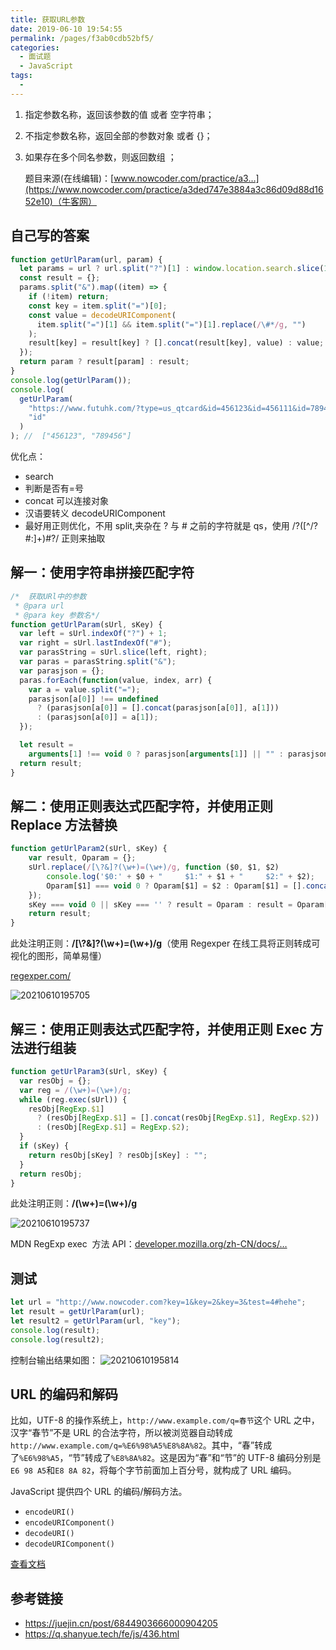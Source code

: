 ```yaml
---
title: 获取URL参数
date: 2019-06-10 19:54:55
permalink: /pages/f3ab0cdb52bf5/
categories:
  - 面试题
  - JavaScript
tags:
  -
---
```


1. 指定参数名称，返回该参数的值 或者 空字符串；
2. 不指定参数名称，返回全部的参数对象 或者 {}；
3. 如果存在多个同名参数，则返回数组 ；

   <!-- more -->

   题目来源(在线编辑)：[www.nowcoder.com/practice/a3…](https://www.nowcoder.com/practice/a3ded747e3884a3c86d09d88d1652e10)（牛客网）

## 自己写的答案

```js
function getUrlParam(url, param) {
  let params = url ? url.split("?")[1] : window.location.search.slice(1);
  const result = {};
  params.split("&").map((item) => {
    if (!item) return;
    const key = item.split("=")[0];
    const value = decodeURIComponent(
      item.split("=")[1] && item.split("=")[1].replace(/\#*/g, "")
    );
    result[key] = result[key] ? [].concat(result[key], value) : value;
  });
  return param ? result[param] : result;
}
console.log(getUrlParam());
console.log(
  getUrlParam(
    "https://www.futuhk.com/?type=us_qtcard&id=456123&id=456111&id=789456&city=%E5%8C%97%E4%BA%AC&enabled",
    "id"
  )
); //  ["456123", "789456"]
```

优化点：

- search
- 判断是否有=号
- concat 可以连接对象
- 汉语要转义 decodeURIComponent
- 最好用正则优化，不用 split,夹杂在 ? 与 # 之前的字符就是 qs，使用 /\?([^/?#:]+)#?/ 正则来抽取

## 解一：使用字符串拼接匹配字符

```js
/*  获取URl中的参数
 * @para url
 * @para key 参数名*/
function getUrlParam(sUrl, sKey) {
  var left = sUrl.indexOf("?") + 1;
  var right = sUrl.lastIndexOf("#");
  var parasString = sUrl.slice(left, right);
  var paras = parasString.split("&");
  var parasjson = {};
  paras.forEach(function(value, index, arr) {
    var a = value.split("=");
    parasjson[a[0]] !== undefined
      ? (parasjson[a[0]] = [].concat(parasjson[a[0]], a[1]))
      : (parasjson[a[0]] = a[1]);
  });

  let result =
    arguments[1] !== void 0 ? parasjson[arguments[1]] || "" : parasjson;
  return result;
}
```

## 解二：使用正则表达式匹配字符，并使用正则 Replace 方法替换

```js
function getUrlParam2(sUrl, sKey) {
    var result, Oparam = {};
    sUrl.replace(/[\?&]?(\w+)=(\w+)/g, function ($0, $1, $2)
        console.log('$0:' + $0 + "     $1:" + $1 + "     $2:" + $2);
        Oparam[$1] === void 0 ? Oparam[$1] = $2 : Oparam[$1] = [].concat(Oparam[$1], $2);
    });
    sKey === void 0 || sKey === '' ? result = Oparam : result = Oparam[sKey] || '';
    return result;
}
```

此处注明正则：**/\[\\?&\]?(\\w+)=(\\w+)/g**（使用 Regexper 在线工具将正则转成可视化的图形，简单易懂）

[regexper.com/](https://regexper.com/)

![20210610195705](https://gcore.jsdelivr.net/gh/wu529778790/image/blog/20210610195705.png)

## 解三：使用正则表达式匹配字符，并使用正则 Exec 方法进行组装

```js
function getUrlParam3(sUrl, sKey) {
  var resObj = {};
  var reg = /(\w+)=(\w+)/g;
  while (reg.exec(sUrl)) {
    resObj[RegExp.$1]
      ? (resObj[RegExp.$1] = [].concat(resObj[RegExp.$1], RegExp.$2))
      : (resObj[RegExp.$1] = RegExp.$2);
  }
  if (sKey) {
    return resObj[sKey] ? resObj[sKey] : "";
  }
  return resObj;
}
```

此处注明正则：**/(\\w+)=(\\w+)/g**

![20210610195737](https://gcore.jsdelivr.net/gh/wu529778790/image/blog/20210610195737.png)

MDN RegExp exec  方法 API：[developer.mozilla.org/zh-CN/docs/…](https://developer.mozilla.org/zh-CN/docs/Web/JavaScript/Reference/Global_Objects/RegExp/exec)

## 测试

```js
let url = "http://www.nowcoder.com?key=1&key=2&key=3&test=4#hehe";
let result = getUrlParam(url);
let result2 = getUrlParam(url, "key");
console.log(result);
console.log(result2);
```

控制台输出结果如图：
![20210610195814](https://gcore.jsdelivr.net/gh/wu529778790/image/blog/20210610195814.png)

## URL 的编码和解码

比如，UTF-8 的操作系统上，`http://www.example.com/q=春节`这个 URL 之中，汉字“春节”不是 URL 的合法字符，所以被浏览器自动转成`http://www.example.com/q=%E6%98%A5%E8%8A%82`。其中，“春”转成了`%E6%98%A5`，“节”转成了`%E8%8A%82`。这是因为“春”和“节”的 UTF-8 编码分别是`E6 98 A5`和`E8 8A 82`，将每个字节前面加上百分号，就构成了 URL 编码。

JavaScript 提供四个 URL 的编码/解码方法。

- `encodeURI()`
- `encodeURIComponent()`
- `decodeURI()`
- `decodeURIComponent()`

[查看文档](https://developer.mozilla.org/zh-CN/docs/Web/JavaScript/Reference/Global_Objects/decodeURI)

## 参考链接

- <https://juejin.cn/post/6844903666000904205>
- <https://q.shanyue.tech/fe/js/436.html>
